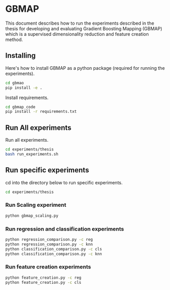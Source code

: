 # GBMAP

This document describes how to run the experiments described in the thesis for developing and evaluating Gradient Boosting Mapping (GBMAP) which is a supervised dimensionality reduction and feature creation method.

## Installing

Here's how to install GBMAP as a python package (required for running the experiments).
```bash
cd gbmao
pip install -e .
```


Install requirements.
```bash
cd gbmap_code
pip install -r requirements.txt
```


## Run All experiments

Run all experiments.
```bash
cd experiments/thesis
bash run_experiments.sh
```
## Run specific experiments

cd  into the directory below to run specific experiments.
```bash
cd experiments/thesis
```

### Run Scaling experiment
```bash
python gbmap_scaling.py
```

### Run regression and classification experiments 
```bash
python regression_comparison.py -c reg
python regression_comparison.py -c knn
python classification_comparison.py -c cls
python classification_comparison.py -c knn
```

### Run feature creation experiments 
```bash
python feature_creation.py -c reg
python feature_creation.py -c cls
```
